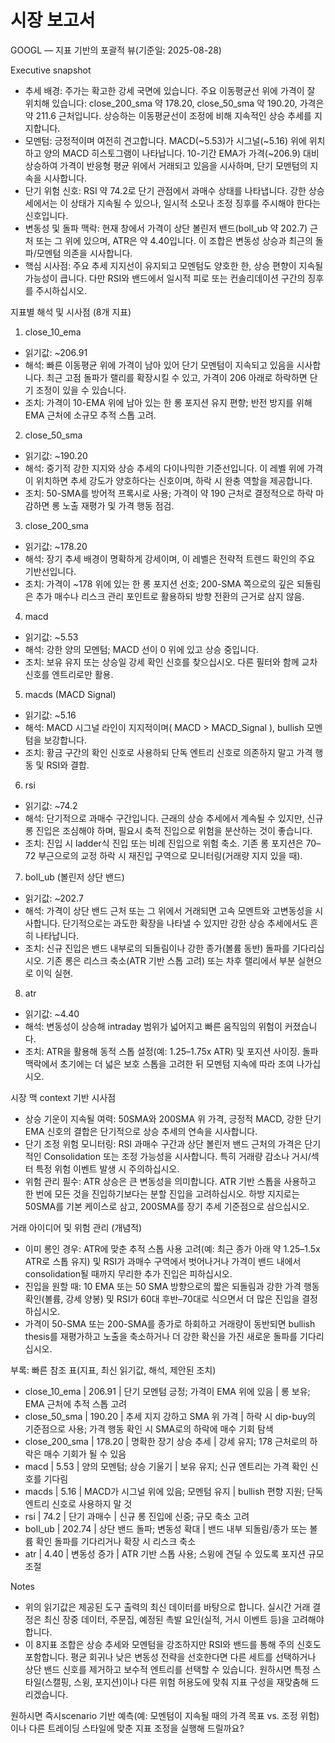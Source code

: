# 시장 보고서

GOOGL — 지표 기반의 포괄적 뷰(기준일: 2025-08-28)

Executive snapshot
- 추세 배경: 주가는 확고한 강세 국면에 있습니다. 주요 이동평균선 위에 가격이 잘 위치해 있습니다: close_200_sma 약 178.20, close_50_sma 약 190.20, 가격은 약 211.6 근처입니다. 상승하는 이동평균선이 조정에 비해 지속적인 상승 추세를 지지합니다.
- 모멘텀: 긍정적이며 여전히 견고합니다. MACD(~5.53)가 시그널(~5.16) 위에 위치하고 양의 MACD 히스토그램이 나타납니다. 10-기간 EMA가 가격(~206.9) 대비 상승하여 가격이 반응형 평균 위에서 거래되고 있음을 시사하며, 단기 모멘텀의 지속을 시사합니다.
- 단기 위험 신호: RSI 약 74.2로 단기 관점에서 과매수 상태를 나타냅니다. 강한 상승세에서는 이 상태가 지속될 수 있으나, 일시적 소모나 조정 징후를 주시해야 한다는 신호입니다.
- 변동성 및 돌파 맥락: 현재 창에서 가격이 상단 볼린저 밴드(boll_ub 약 202.7) 근처 또는 그 위에 있으며, ATR은 약 4.40입니다. 이 조합은 변동성 상승과 최근의 돌파/모멘텀 의존을 시사합니다.
- 핵심 시사점: 주요 추세 지지선이 유지되고 모멘텀도 양호한 한, 상승 편향이 지속될 가능성이 큽니다. 다만 RSI와 밴드에서 일시적 피로 또는 컨솔리데이션 구간의 징후를 주시하십시오.

지표별 해석 및 시사점 (8개 지표)

1) close_10_ema
- 읽기값: ~206.91
- 해석: 빠른 이동평균 위에 가격이 남아 있어 단기 모멘텀이 지속되고 있음을 시사합니다. 최근 고점 돌파가 랠리를 확장시킬 수 있고, 가격이 206 아래로 하락하면 단기 조정이 있을 수 있습니다.
- 조치: 가격이 10-EMA 위에 남아 있는 한 롱 포지션 유지 편향; 반전 방지를 위해 EMA 근처에 소규모 추적 스톱 고려.

2) close_50_sma
- 읽기값: ~190.20
- 해석: 중기적 강한 지지와 상승 추세의 다이나믹한 기준선입니다. 이 레벨 위에 가격이 위치하면 추세 강도가 양호하다는 신호이며, 하락 시 완충 역할을 제공합니다.
- 조치: 50-SMA를 방어적 프록시로 사용; 가격이 약 190 근처로 결정적으로 하락 마감하면 롱 노출 재평가 및 가격 행동 점검.

3) close_200_sma
- 읽기값: ~178.20
- 해석: 장기 추세 배경이 명확하게 강세이며, 이 레벨은 전략적 트렌드 확인의 주요 기반선입니다.
- 조치: 가격이 ~178 위에 있는 한 롱 포지션 선호; 200-SMA 쪽으로의 깊은 되돌림은 추가 매수나 리스크 관리 포인트로 활용하되 방향 전환의 근거로 삼지 않음.

4) macd
- 읽기값: ~5.53
- 해석: 강한 양의 모멘텀; MACD 선이 0 위에 있고 상승 중입니다.
- 조치: 보유 유지 또는 상승일 강세 확인 신호를 찾으십시오. 다른 필터와 함께 교차 신호를 엔트리로만 활용.

5) macds (MACD Signal)
- 읽기값: ~5.16
- 해석: MACD 시그널 라인이 지지적이며( MACD > MACD_Signal ), bullish 모멘텀을 보강합니다.
- 조치: 황금 구간의 확인 신호로 사용하되 단독 엔트리 신호로 의존하지 말고 가격 행동 및 RSI와 결합.

6) rsi
- 읽기값: ~74.2
- 해석: 단기적으로 과매수 구간입니다. 근래의 상승 추세에서 계속될 수 있지만, 신규 롱 진입은 조심해야 하며, 필요시 축적 진입으로 위험을 분산하는 것이 좋습니다.
- 조치: 진입 시 ladder식 진입 또는 비례 진입으로 위험 축소. 기존 롱 포지션은 70–72 부근으로의 교정 하락 시 재진입 구역으로 모니터링(거래량 지지 있을 때).

7) boll_ub (볼린저 상단 밴드)
- 읽기값: ~202.7
- 해석: 가격이 상단 밴드 근처 또는 그 위에서 거래되면 고속 모멘트와 고변동성을 시사합니다. 단기적으로는 과도한 확장을 나타낼 수 있지만 강한 상승 추세에서도 흔히 나타납니다.
- 조치: 신규 진입은 밴드 내부로의 되돌림이나 강한 종가(볼륨 동반) 돌파를 기다리십시오. 기존 롱은 리스크 축소(ATR 기반 스톱 고려) 또는 차후 랠리에서 부분 실현으로 이익 실현.

8) atr
- 읽기값: ~4.40
- 해석: 변동성이 상승해 intraday 범위가 넓어지고 빠른 움직임의 위험이 커졌습니다.
- 조치: ATR을 활용해 동적 스톱 설정(예: 1.25–1.75x ATR) 및 포지션 사이징. 돌파 맥락에서 초기에는 더 넓은 보호 스톱을 고려한 뒤 모멘텀 지속에 따라 조여 나가십시오.

시장 맥 context 기반 시사점
- 상승 기운이 지속될 여력: 50SMA와 200SMA 위 가격, 긍정적 MACD, 강한 단기 EMA 신호의 결합은 단기적으로 상승 추세의 연속을 시사합니다.
- 단기 조정 위험 모니터링: RSI 과매수 구간과 상단 볼린저 밴드 근처의 가격은 단기적인 Consolidation 또는 조정 가능성을 시사합니다. 특히 거래량 감소나 거시/섹터 특정 위험 이벤트 발생 시 주의하십시오.
- 위험 관리 필수: ATR 상승은 큰 변동성을 의미합니다. ATR 기반 스톱을 사용하고 한 번에 모든 것을 진입하기보다는 분할 진입을 고려하십시오. 하방 지지로는 50SMA를 기본 케이스로 삼고, 200SMA를 장기 추세 기준점으로 삼으십시오.

거래 아이디어 및 위험 관리 (개념적)
- 이미 롱인 경우: ATR에 맞춘 추적 스톱 사용 고려(예: 최근 종가 아래 약 1.25–1.5x ATR로 스톱 유지) 및 RSI가 과매수 구역에서 벗어나거나 가격이 밴드 내에서 consolidation될 때까지 무리한 추가 진입은 피하십시오.
- 진입을 원할 때: 10 EMA 또는 50 SMA 방향으로의 짧은 되돌림과 강한 가격 행동 확인(볼륨, 강세 양봉) 및 RSI가 60대 후반–70대로 식으면서 더 많은 진입을 결정하십시오.
- 가격이 50-SMA 또는 200-SMA를 종가로 하회하고 거래량이 동반되면 bullish thesis를 재평가하고 노출을 축소하거나 더 강한 확신을 가진 새로운 돌파를 기다리십시오.

부록: 빠른 참조 표(지표, 최신 읽기값, 해석, 제안된 조치)
- close_10_ema | 206.91 | 단기 모멘텀 긍정; 가격이 EMA 위에 있음 | 롱 보유; EMA 근처에 추적 스톱 고려
- close_50_sma | 190.20 | 추세 지지 강하고 SMA 위 가격 | 하락 시 dip-buy의 기준점으로 사용; 가격 행동 확인 시 SMA로의 하락에 매수 기회 탐색
- close_200_sma | 178.20 | 명확한 장기 상승 추세 | 강세 유지; 178 근처로의 하락은 매수 기회가 될 수 있음
- macd | 5.53 | 양의 모멘텀; 상승 기울기 | 보유 유지; 신규 엔트리는 가격 확인 신호를 기다림
- macds | 5.16 | MACD가 시그널 위에 있음; 모멘텀 유지 | bullish 편향 지원; 단독 엔트리 신호로 사용하지 말 것
- rsi | 74.2 | 단기 과매수 | 신규 롱 진입에 신중; 규모 축소 고려
- boll_ub | 202.74 | 상단 밴드 돌파; 변동성 확대 | 밴드 내부 되돌림/종가 또는 볼륨 확인 돌파를 기다리거나 확장 시 리스크 축소
- atr | 4.40 | 변동성 증가 | ATR 기반 스톱 사용; 스윙에 견딜 수 있도록 포지션 규모 조절

Notes
- 위의 읽기값은 제공된 도구 출력의 최신 데이터를 바탕으로 합니다. 실시간 거래 결정은 최신 장중 데이터, 주문집, 예정된 촉발 요인(실적, 거시 이벤트 등)을 고려해야 합니다.
- 이 8지표 조합은 상승 추세와 모멘텀을 강조하지만 RSI와 밴드를 통해 주의 신호도 포함합니다. 평균 회귀나 낮은 변동성 전략을 선호한다면 다른 세트를 선택하거나 상단 밴드 신호를 제거하고 보수적 엔트리를 선택할 수 있습니다. 원하시면 특정 스타일(스캘핑, 스윙, 포지션)이나 다른 위험 허용도에 맞춰 지표 구성을 재맞춤해 드리겠습니다.

원하시면 즉시scenario 기반 예측(예: 모멘텀이 지속될 때의 가격 목표 vs. 조정 위험)이나 다른 트레이딩 스타일에 맞춘 지표 조정을 실행해 드릴까요?
